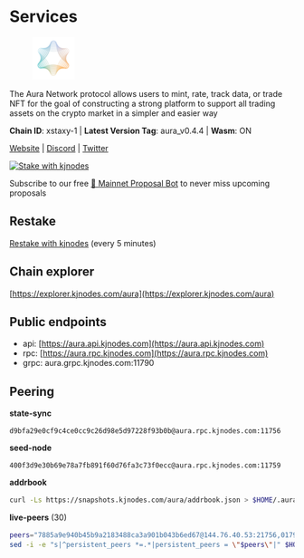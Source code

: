 # Services

<figure><img src="https://raw.githubusercontent.com/kj89/cosmos-images/main/logos/aura.png" alt=""><figcaption></figcaption></figure>

The Aura Network protocol allows users to mint, rate, track data,  or trade NFT for the goal of constructing a strong platform to  support all trading assets on the crypto market in a simpler and easier way

**Chain ID**: xstaxy-1 | **Latest Version Tag**: aura_v0.4.4 | **Wasm**: ON

[Website](https://aura.network) | [Discord](https://discord.gg/hpvF5QcWRf) | [Twitter](https://twitter.com/AuraNetworkHQ)

[![Stake with kjnodes](https://i.ibb.co/cr44Q8j/button-stake-with-kjnodes.png)](https://restake.app/aura/auravaloper17q4k3j6kcslrcuxtj9mxdcgez7kw7jdma8ykjs)

Subscribe to our free [🤖 Mainnet Proposal Bot](https://t.me/kjnodes_proposal_bot) to never miss upcoming proposals

## Restake

[Restake with kjnodes](https://restake.app/aura/auravaloper17q4k3j6kcslrcuxtj9mxdcgez7kw7jdma8ykjs) (every 5 minutes)
## Chain explorer
[https://explorer.kjnodes.com/aura](https://explorer.kjnodes.com/aura)

## Public endpoints

* api: [https://aura.api.kjnodes.com](https://aura.api.kjnodes.com)
* rpc: [https://aura.rpc.kjnodes.com](https://aura.rpc.kjnodes.com)
* grpc: aura.grpc.kjnodes.com:11790

## Peering

**state-sync**

```text
d9bfa29e0cf9c4ce0cc9c26d98e5d97228f93b0b@aura.rpc.kjnodes.com:11756
```

**seed-node**

```text
400f3d9e30b69e78a7fb891f60d76fa3c73f0ecc@aura.rpc.kjnodes.com:11759
```

**addrbook**
```bash
curl -Ls https://snapshots.kjnodes.com/aura/addrbook.json > $HOME/.aura/config/addrbook.json
```

**live-peers** (30)
```bash
peers="7885a9e940b45b9a2183488ca3a901b043b6ed67@144.76.40.53:21756,0179528068da0dfaf61005cf5aa28793ca42b129@85.25.74.163:26656,fa474fe8f7159c9699fb39acb2925702f0474502@141.95.157.139:10156,670c0c23a1196e706e058133fbbb156f7f33b352@5.9.95.147:26656,34d759895c5a451488db34c686e74cb954d86723@65.108.135.212:26656,dce07d176e5ba4cfdc7b806eb80eabab162a09d0@45.76.213.229:26656,07317346ab58eb4de14fe8c7705863002186d340@142.132.201.53:36656,a859027129ee2524b57c43b9ecbe3bcc4d120efb@195.3.222.183:26656,3e7ef25f1c9829351936884618659167400eb0f1@142.132.149.171:26656,aec1624fad0adf47f9b4f7300dcb8bd4d63567f1@57.128.20.163:21756,b6a0d0d030f35ffffcfe92e72ea13933c1adbe62@116.202.174.253:21656,0599779759ed60e12ed39a94cd02d303ba10d591@95.214.52.174:36656,1584b3aa3969def4a9f70555b3b442d334053e94@148.113.159.22:10156,3e05f2b0fdd750511dbff9d3f6a47d3bc3d4b1f0@141.95.204.81:61456,ed15ae05f17dd4e672eec0a96c38364d063b68dc@65.108.6.45:60756,63a90346040657406ddc48a2679e3bfbe17f717a@65.108.195.29:51656,a60a9f3400cb978b313ad5a47d59f6c518ef2a04@3.135.201.61:26656,5ce29d0d9ef1230eab07444dd73745d68a832d6f@65.109.106.172:40656,ebc272824924ea1a27ea3183dd0b9ba713494f83@95.214.52.139:26966,8d861db065439e8cff79d0d128ce0a141025be46@65.109.69.154:40656,a19b89ebbf7331f435b8ef100ce501d2377922ea@209.126.116.182:26656,c9c0b28dcf2db5f0e7b756986d3326d62ba47e78@144.126.147.58:26656,71bb73be4f030e47b813350ee32076ee43c67c27@134.209.111.108:26656,d9bfa29e0cf9c4ce0cc9c26d98e5d97228f93b0b@65.109.88.38:11756,d09fbac9fa84809f7ca34a40030bea2e87e77caf@148.113.6.190:26656,1f536bba1e1922d8920ab742afd8c78b447c68b2@194.163.178.191:26676,a58b4dec687b60ba05cf9a3e4cd1181b09c0661f@65.109.93.152:34656,dd6474ec049a264abd25248f0fd9178058331fe0@54.179.159.96:26656,57406c041d38af3bac9acdcb2b4bdc90dc7a8852@88.99.164.158:26656,10b4cb9cbd7d3dae1aacc97355c1269ce5e36c57@93.190.141.68:21056"
sed -i -e "s|^persistent_peers *=.*|persistent_peers = \"$peers\"|" $HOME/.aura/config/config.toml
```
